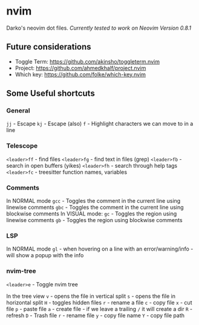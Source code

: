 # nvim
Darko's neovim dot files. *Currently tested to work on Neovim Version 0.8.1*

## Future considerations 
- Toggle Term: https://github.com/akinsho/toggleterm.nvim
- Project: https://github.com/ahmedkhalf/project.nvim
- Which key: https://github.com/folke/which-key.nvim

## Some Useful shortcuts

### General
`jj` - Escape
`kj` - Escape (also)
`f` - Highlight characters we can move to in a line

### Telescope
`<leader>ff` - find files
`<leader>fg` - find text in files (grep)
`<leader>fb` - search in open buffers (yikes)
`<leader>fh` - search through help tags
`<leader>fc` - treesitter function names, variables

### Comments
In NORMAL mode
`gcc` - Toggles the comment in the current line using linewise comments
`gbc` - Toggles the comment in the current line using blockwise comments
In VISUAL mode:
`gc` - Toggles the region using linewise comments
`gb` - Toggles the region using blockwise comments

### LSP
In NORMAL mode
`gl` - when hovering on a line with an error/warning/info - will show a popup with the info

### nvim-tree
`<leader>e` - Toggle nvim tree

In the tree view
`v` - opens the file in vertical split
`s` - opens the file in horizontal split
`H` - toggles hidden files
`r` - rename a file
`c` - copy file
`x` - cut file
`p` - paste file
`a` - create file - if we leave a trailing `/` it will create a dir
`R` - refresh
`D` - Trash file
`r` - rename file
`y` - copy file name
`Y` - copy file path
